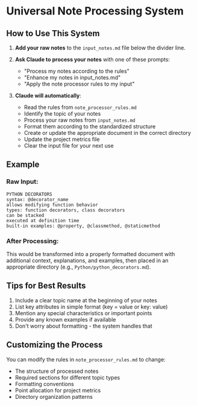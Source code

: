 # Universal Note Processing System

## How to Use This System

1. **Add your raw notes** to the `input_notes.md` file below the divider line.

2. **Ask Claude to process your notes** with one of these prompts:
   - "Process my notes according to the rules"
   - "Enhance my notes in input_notes.md"
   - "Apply the note processor rules to my input"

3. **Claude will automatically**:
   - Read the rules from `note_processor_rules.md`
   - Identify the topic of your notes
   - Process your raw notes from `input_notes.md`
   - Format them according to the standardized structure
   - Create or update the appropriate document in the correct directory
   - Update the project metrics file
   - Clear the input file for your next use

## Example

### Raw Input:
```
PYTHON DECORATORS
syntax: @decorator_name
allows modifying function behavior
types: function decorators, class decorators
can be stacked
executed at definition time
built-in examples: @property, @classmethod, @staticmethod
```

### After Processing:
This would be transformed into a properly formatted document with additional context, explanations, and examples, then placed in an appropriate directory (e.g., `Python/python_decorators.md`).

## Tips for Best Results

1. Include a clear topic name at the beginning of your notes
2. List key attributes in simple format (key = value or key: value)
3. Mention any special characteristics or important points
4. Provide any known examples if available
5. Don't worry about formatting - the system handles that

## Customizing the Process

You can modify the rules in `note_processor_rules.md` to change:
- The structure of processed notes
- Required sections for different topic types
- Formatting conventions
- Point allocation for project metrics
- Directory organization patterns 